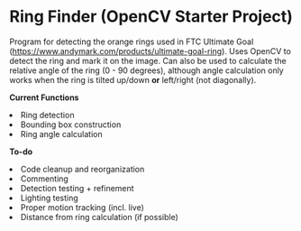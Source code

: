 # Ring Finder (OpenCV Starter Project)
Program for detecting the orange rings used in FTC Ultimate Goal (https://www.andymark.com/products/ultimate-goal-ring). Uses OpenCV to detect the ring and mark it on the image. Can also be used to calculate the relative angle of the ring (0 - 90 degrees), although angle calculation only works when the ring is tilted up/down **or** left/right (not diagonally).

**Current Functions**
<li>Ring detection</li>
<li>Bounding box construction</li>
<li>Ring angle calculation</li>

**To-do**
<li>Code cleanup and reorganization</li>
<li>Commenting</li>
<li>Detection testing + refinement</li>
<li>Lighting testing</li>
<li>Proper motion tracking (incl. live)</li>
<li>Distance from ring calculation (if possible)</li>
